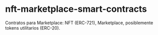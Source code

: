 # nft-marketplace-smart-contracts
Contratos para Marketplace: NFT (ERC-721), Marketplace, posiblemente tokens utilitarios (ERC-20).
